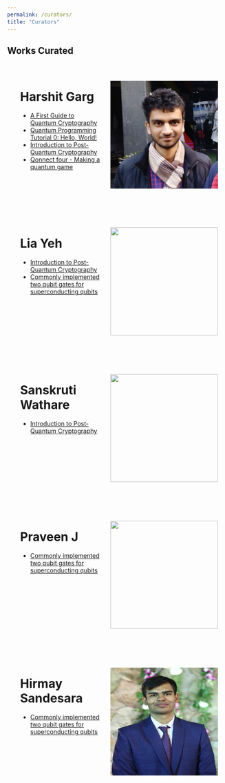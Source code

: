 ```yaml
---
permalink: /curators/
title: "Curators"
---
```

## Works Curated

<div style="width: 50vw; padding: 20px; margin: 10px; clear: both">
<img style="float: right; padding: 20px" src="/assets/images/biopics/harshit_g.png" width="250" height="250"/>
<h1>Harshit Garg</h1>
<ul>
    <li><a href="/blog/post-qkd">A First Guide to Quantum Cryptography</a></li>
    <li><a href="/blog/post-tutorial-0-Hello-world">Quantum Programming Tutorial 0: Hello, World!</a></li>
    <li><a href="/blog/post-pqc">Introduction to Post-Quantum Cryptography</a></li>
    <li><a href="/blog/post-tutorial-QonnectFour">Qonnect four - Making a quantum game</a></li>
</ul>
<div style="clear:both"></div>
</div>

<div style="width: 50vw; padding: 20px; margin: 10px; clear: both">
<img style="float: right; padding: 20px" src="/assets/images/biopics/lia_y.jpeg" width="250" height="250"/>
<h1>Lia Yeh</h1>
<ul>
    <li><a href="/blog/post-pqc">Introduction to Post-Quantum Cryptography</a></li>
    <li><a href="/blog/post-2q-gates-superconducting-sagnik-rahul">Commonly implemented two qubit gates for superconducting qubits</a></li>
</ul>
<div style="clear:both"></div>
</div>

<div style="width: 50vw; padding: 20px; margin: 10px; clear: both">
<img style="float: right; padding: 20px" src="/assets/images/biopics/sanskruti_w.jpeg" width="250" height="250"/>
<h1>Sanskruti Wathare</h1>
<ul>
    <li><a href="/blog/post-pqc">Introduction to Post-Quantum Cryptography</a></li>
</ul>
<div style="clear:both"></div>
</div>

<div style="width: 50vw; padding: 20px; margin: 10px; clear: both">
<img style="float: right; padding: 20px" src="/assets/images/biopics/praveen_j.jpg" width="250" height="250"/>
<h1>Praveen J</h1>
<ul>
    <li><a href="/blog/post-2q-gates-superconducting-sagnik-rahul">Commonly implemented two qubit gates for superconducting qubits</a></li>
</ul>
<div style="clear:both"></div>
</div>

<div style="width: 50vw; padding: 20px; margin: 10px; clear: both">
<img style="float: right; padding: 20px" src="/assets/images/biopics/hirmay_s.JPG" width="250" height="250"/>
<h1>Hirmay Sandesara</h1>
<ul>
    <li><a href="/blog/post-2q-gates-superconducting-sagnik-rahul">Commonly implemented two qubit gates for superconducting qubits</a></li>
</ul>
<div style="clear:both"></div>
</div>


